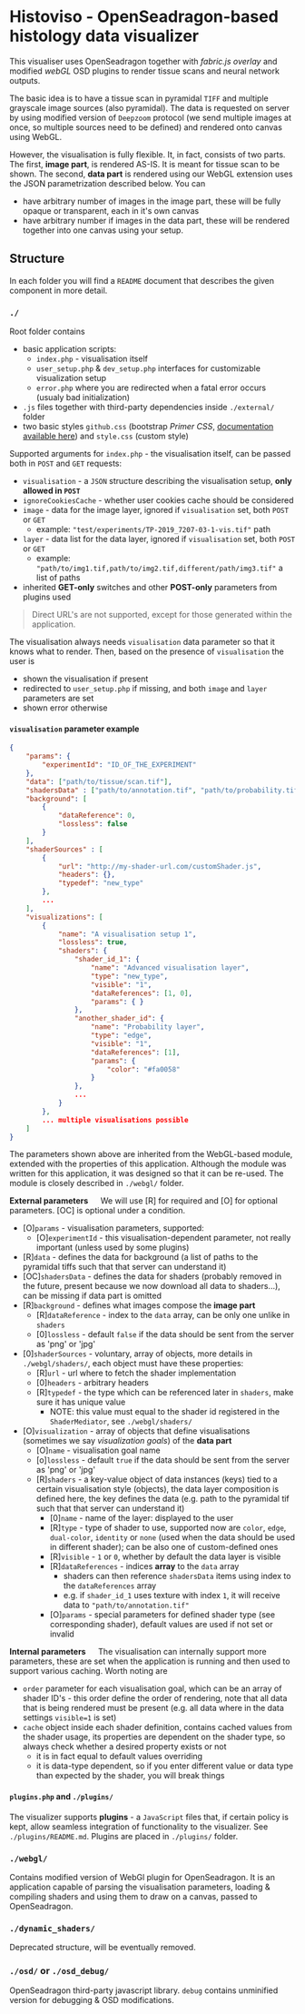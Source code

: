 # Histoviso - OpenSeadragon-based histology data visualizer

This visualiser uses OpenSeadragon together with _fabric.js overlay_ and modified _webGL_ OSD plugins to render 
tissue scans and neural network outputs.

The basic idea is to have a tissue scan in pyramidal `TIFF` and multiple grayscale image sources (also pyramidal).
The data is requested on server by using modified version of `Deepzoom` protocol (we send multiple images at once, so
multiple sources need to be defined) and rendered onto canvas using WebGL.

However, the visualisation is fully flexible. It, in fact, consists of two parts. The first, **image part**, 
is rendered AS-IS. It is meant for tissue scan to be shown. The second, **data part** is rendered using our WebGL 
extension uses the JSON parametrization described below. You can
 - have arbitrary number of images in the image part, these will be fully opaque or transparent, each in it's own canvas
 - have arbitrary number if images in the data part, these will be rendered together into one canvas using your setup.


## Structure
In each folder you will find a `README` document that describes the given component in more detail.

### `./`
Root folder contains 
- basic application scripts:
    - `index.php` - visualisation itself
    - `user_setup.php` & `dev_setup.php` interfaces for customizable visualization setup
    - `error.php` where you are redirected when a fatal error occurs (usualy bad initialization)
- `.js` files together with third-party dependencies inside `./external/` folder
- two basic styles `github.css` (bootstrap _Primer CSS_, [documentation available here](https://primer.style/css)) and `style.css` (custom style)

Supported arguments for `index.php` - the visualisation itself, can be passed both in `POST` and `GET` requests:
- `visualisation` - a `JSON` structure describing the visualisation setup, **only allowed in `POST`**
- `ignoreCookiesCache` - whether user cookies cache should be considered
- `image` - data for the image layer, ignored if `visualisation` set, both `POST` or `GET`
    - example: `"test/experiments/TP-2019_7207-03-1-vis.tif"` path
- `layer` - data list for the data layer, ignored if `visualisation` set, both `POST` or `GET`
    - example: `"path/to/img1.tif,path/to/img2.tif,different/path/img3.tif"` a list of paths
- inherited **GET-only** switches and other **POST-only** parameters from plugins used

> Direct URL's are not supported, except for those generated within the application.

The visualisation always needs `visualisation` data parameter so that it knows what to render.
Then, based on the presence of `visualisation` the user is
- shown the visualisation if present
- redirected to `user_setup.php` if missing, and both `image` and `layer` parameters are set
- shown error otherwise

#### ``visualisation`` parameter example
````JSON
{    
    "params": {
        "experimentId": "ID_OF_THE_EXPERIMENT"
    }, 
    "data": ["path/to/tissue/scan.tif"],
    "shadersData" : ["path/to/annotation.tif", "path/to/probability.tif"],
    "background": [
        {
            "dataReference": 0,
            "lossless": false
        }
    ],
    "shaderSources" : [
        {
            "url": "http://my-shader-url.com/customShader.js",
            "headers": {},
            "typedef": "new_type"
        }, 
        ...
    ],
    "visualizations": [
        {
            "name": "A visualisation setup 1",
            "lossless": true,
            "shaders": {
                "shader_id_1": { 
                    "name": "Advanced visualisation layer",
                    "type": "new_type", 
                    "visible": "1", 
                    "dataReferences": [1, 0],
                    "params": { }
                },
                "another_shader_id": {
                    "name": "Probability layer",
                    "type": "edge", 
                    "visible": "1", 
                    "dataReferences": [1],
                    "params": { 
                        "color": "#fa0058"
                    }
                },
                ...                           
            }      
        }, 
        ... multiple visualisations possible  
    ]   
}
````
The parameters shown above are inherited from the WebGL-based module, extended with the properties of
this application. Although the module was written for this application, it was designed so that it can be
re-used. The module is closely described in `./webgl/` folder.

**External parameters** &emsp;
We will use [R] for required and [O] for optional parameters. [OC] is optional under a condition.
- [O]`params` - visualisation parameters, supported:
    - [O]`experimentId` - this visualisation-dependent parameter, not really important (unless used by some plugins)
- [R]`data` - defines the data for background (a list of paths to the pyramidal tiffs such that that server can understand it)
- [OC]`shadersData` - defines the data for shaders (probably removed in the future, present because we now download all data to shaders...), can be missing if data part is omitted
- [R]`background` - defines what images compose the **image part**
    - [R]`dataReference` - index to the `data` array, can be only one unlike in `shaders`
    - [0]`lossless` - default `false` if the data should be sent from the server as 'png' or 'jpg'
- [0]`shaderSources` - voluntary, array of objects, more details in `./webgl/shaders/`, each object must have these properties:
    - [R]`url` - url where to fetch the shader implementation
    - [0]`headers` - arbitrary headers
    - [R]`typedef` - the type which can be referenced later in `shaders`, make sure it has unique value
        - NOTE: this value must equal to the shader id registered in the `ShaderMediator`, see `./webgl/shaders/`
- [O]`visualization` - array of objects that define visualisations (sometimes we say _visualization goals_) of the **data part** 
    - [O]`name` - visualisation goal name 
    - [o]`lossless` - default `true` if the data should be sent from the server as 'png' or 'jpg'
    - [R]`shaders` - a key-value object of data instances (keys) tied to a certain visualisation style (objects), the data layer composition is defined here, 
the key defines the data (e.g. path to the pyramidal tif such that that server can understand it)
        - [0]`name` - name of the layer: displayed to the user
        - [R]`type` - type of shader to use, supported now are `color`, `edge`, `dual-color`, `identity` or `none` (used when the data should be used in different shader); can be also one of custom-defined ones 
        - [R]`visible` -  `1` or `0`, whether by default the data layer is visible
        - [R]`dataReferences` - indices **array** to the `data` array
            - shaders can then reference `shadersData` items using index to the `dataReferences` array
            - e.g. if `shader_id_1` uses texture with index `1`, it will receive data to `"path/to/annotation.tif"`
        - [O]`params` - special parameters for defined shader type (see corresponding shader), default values are used if not set or invalid

**Internal parameters** &emsp;
The visualisation can internally support more parameters, these are set when the application is running and then used to
support various caching. Worth noting are
- `order` parameter for each visualisation goal, which can be an array of shader ID's - this order define the order of rendering, note that all data that is being
rendered must be present (e.g. all data where in the data settings `visible=1` is set)
- `cache` object inside each shader definition, contains cached values from the shader usage, its properties are dependent on the
shader type, so always check whether a desired property exists or not
    - it is in fact equal to default values overriding
    - it is data-type dependent, so if you enter different value or data type than expected by the shader, you will break things
    

####  `plugins.php` and `./plugins/`
The visualizer supports **plugins** - a `JavaScript` files that, if certain policy is kept, allow seamless integration 
of functionality to the visualizer. See `./plugins/README.md`. Plugins are placed in `./plugins/` folder.

### `./webgl/`
Contains modified version of WebGl plugin for OpenSeadragon. It is an application capable of parsing the visualisation
parameters, loading & compiling shaders and using them to draw on a canvas, passed to OpenSeadragon.

### `./dynamic_shaders/`
Deprecated structure, will be eventually removed.

### `./osd/` or `./osd_debug/`
OpenSeadragon third-party javascript library. `debug` contains unminified version for debugging & OSD modifications.
